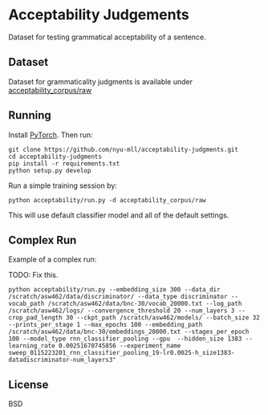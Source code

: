 # Acceptability Judgements

Dataset for testing grammatical acceptability of a sentence.

## Dataset

Dataset for grammaticality judgments is available under [acceptability_corpus/raw](acceptability_corpus/raw)

## Running

Install [PyTorch](https://pytorch.org/). Then run:

```
git clone https://github.com/nyu-mll/acceptability-judgments.git
cd acceptability-judgments
pip install -r requirements.txt
python setup.py develop
```

Run a simple training session by:

`python acceptability/run.py -d acceptability_corpus/raw`

This will use default classifier model and all of the default settings.

## Complex Run

Example of a complex run:

TODO: Fix this.

```
python acceptability/run.py --embedding_size 300 --data_dir /scratch/asw462/data/discriminator/ --data_type discriminator --vocab_path /scratch/asw462/data/bnc-30/vocab_20000.txt --log_path /scratch/asw462/logs/ --convergence_threshold 20 --num_layers 3 --crop_pad_length 30 --ckpt_path /scratch/asw462/models/ --batch_size 32 --prints_per_stage 1 --max_epochs 100 --embedding_path /scratch/asw462/data/bnc-30/embeddings_20000.txt --stages_per_epoch 100 --model_type rnn_classifier_pooling --gpu  --hidden_size 1383 --learning_rate 0.00251670745856 --experiment_name sweep_0115223201_rnn_classifier_pooling_19-lr0.0025-h_size1383-datadiscriminator-num_layers3"
```

## License
BSD